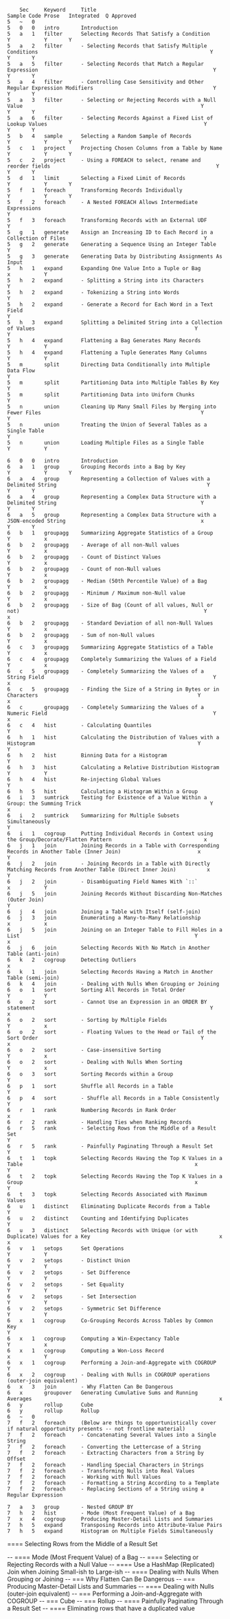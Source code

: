       	Sec	 	Keyword  	Title                                                                                               		Sample Code	Prose	Integrated	Q Approved
    5 	~  	0																
    5 	0  	0	intro		Introduction                                                                                        	
    5 	a  	1	filter   	Selecting Records That Satisfy a Condition                                                          		Y          	Y    	Y
    5 	a  	2	filter   	- Selecting Records that Satisfy Multiple Conditions                                                		Y          	Y    	Y
    5 	a  	5	filter   	- Selecting Records that Match a Regular Expression                                                 		Y          	Y    	Y
    5 	a  	4	filter   	- Controlling Case Sensitivity and Other Regular Expression Modifiers                               		Y          	Y    	Y
    5 	a  	3	filter   	- Selecting or Rejecting Records with a Null Value                                                  		Y          	Y    	Y
    5 	a  	6	filter   	- Selecting Records Against a Fixed List of Lookup Values                                           		Y          	Y    	Y
    5 	b  	4	sample   	Selecting a Random Sample of Records                                                                		Y          	Y    	Y
    5 	c  	1	project  	Projecting Chosen Columns from a Table by Name                                                      		Y          	Y    	Y
    5 	c  	2	project  	- Using a FOREACH to select, rename and reorder fields                                              		Y          	Y    	Y
    5 	d  	1	limit    	Selecting a Fixed Limit of Records                                                                  		Y          	Y    	Y
    5 	f  	1	foreach  	Transforming Records Individually                                                                   		Y          	Y    	Y
    5 	f  	2	foreach  	- A Nested FOREACH Allows Intermediate Expressions                                                  		           	Y
    5 	f  	3	foreach  	Transforming Records with an External UDF                                                           		           	Y
    5 	g  	1	generate 	Assign an Increasing ID to Each Record in a Collection of Files                                     		Y
    5 	g  	2	generate 	Generating a Sequence Using an Integer Table                                                        		           	Y
    5 	g  	3	generate	Generating Data by Distributing Assignments As Input                                                	
    5 	h  	1	expand   	Expanding One Value Into a Tuple or Bag                                                             		x          	Y
    5 	h  	2	expand   	- Splitting a String into its Characters                                                            		           	Y
    5 	h  	2	expand   	- Tokenizing a String into Words                                                                    		           	Y
    5 	h  	2	expand   	- Generate a Record for Each Word in a Text Field                                                   		           	Y
    5 	h  	3	expand   	Splitting a Delimited String into a Collection of Values                                            		Y          	Y
    5 	h  	4	expand   	Flattening a Bag Generates Many Records                                                             		Y          	Y
    5 	h  	4	expand   	Flattening a Tuple Generates Many Columns                                                           		Y          	Y
    5 	m  	 	split    	Directing Data Conditionally into Multiple Data Flow                                                		           	Y
    5 	m  	 	split    	Partitioning Data into Multiple Tables By Key                                                       		           	Y
    5 	m  	 	split    	Partitioning Data into Uniform Chunks                                                               		           	Y
    5 	n  	 	union    	Cleaning Up Many Small Files by Merging into Fewer Files                                            		Y          	Y
    5 	n  	 	union    	Treating the Union of Several Tables as a Single Table                                              		           	Y
    5 	n  	 	union    	Loading Multiple Files as a Single Table                                                            		Y          	Y
                                            
    6 	0  	0	intro		Introduction                                                                                        	
    6 	a  	1	group    	Grouping Records into a Bag by Key                                                                  		Y          	Y    	Y
    6 	a  	4	group    	Representing a Collection of Values with a Delimited String                                         		Y          	Y    	Y
    6 	a  	4	group    	Representing a Complex Data Structure with a Delimited String                                       		Y          	Y    	Y
    6 	a  	5	group    	Representing a Complex Data Structure with a JSON-encoded String                                    		x          	Y    	Y
    6 	b  	1	groupagg 	Summarizing Aggregate Statistics of a Group                                                         		Y          	x
    6 	b  	2	groupagg 	- Average of all non-Null values                                                                    		Y          	x
    6 	b  	2	groupagg 	- Count of Distinct Values                                                                          		Y          	x
    6 	b  	2	groupagg 	- Count of non-Null values                                                                          		Y          	x
    6 	b  	2	groupagg 	- Median (50th Percentile Value) of a Bag                                                           		Y          	x
    6 	b  	2	groupagg 	- Minimum / Maximum non-Null value                                                                  		Y          	x
    6 	b  	2	groupagg 	- Size of Bag (Count of all values, Null or not)                                                    		Y          	x
    6 	b  	2	groupagg 	- Standard Deviation of all non-Null Values                                                         		Y          	x
    6 	b  	2	groupagg 	- Sum of non-Null values                                                                            		Y          	x
    6 	c  	3	groupagg 	Summarizing Aggregate Statistics of a Table                                                         		Y          	x
    6 	c  	4	groupagg 	Completely Summarizing the Values of a Field                                                        		Y          	x
    6 	c  	5	groupagg 	- Completely Summarizing the Values of a String Field                                               		Y          	x
    6 	c  	5	groupagg 	- Finding the Size of a String in Bytes or in Characters                                            		Y          	x
    6 	c  	 	groupagg 	- Completely Summarizing the Values of a Numeric Field                                              		Y          	x
    6 	c  	4	hist     	- Calculating Quantiles                                                                             		Y
    6 	h  	1	hist     	Calculating the Distribution of Values with a Histogram                                             		Y          	Y
    6 	h  	2	hist     	Binning Data for a Histogram                                                                        		           	Y
    6 	h  	3	hist     	Calculating a Relative Distribution Histogram                                                       		Y          	Y
    6 	h  	4	hist     	Re-injecting Global Values                                                                          		           	Y
    6 	h  	5	hist		Calculating a Histogram Within a Group                                                              	
    6 	i  	3	sumtrick 	Testing for Existence of a Value Within a Group: the Summing Trick                                  		Y          	x
    6 	i  	2	sumtrick 	Summarizing for Multiple Subsets Simultaneously                                                     		Y
    6 	i  	1	cogroup  	Putting Individual Records in Context using the Group/Decorate/Flatten Pattern                      		x
    6 	j  	1	join     	Joining Records in a Table with Corresponding Records in Another Table (Inner Join)                 		x          	Y
    6 	j  	2	join     	- Joining Records in a Table with Directly Matching Records from Another Table (Direct Inner Join)  		x          	Y
    6 	j  	2	join     	- Disambiguating Field Names With `::`                                                              		x          	Y
    6 	j  	5	join     	Joining Records Without Discarding Non-Matches (Outer Join)                                         		           	Y
    6 	j  	4	join		Joining a Table with Itself (self-join)                                                             	
    6 	j  	3	join     	Enumerating a Many-to-Many Relationship                                                             		x          	x
    6 	j  	5	join     	Joining on an Integer Table to Fill Holes in a List                                                 		Y          	x
    6 	j  	6	join		Selecting Records With No Match in Another Table (anti-join)                                        	
    6 	k  	2	cogroup  	Detecting Outliers                                                                                  		x
    6 	k  	1	join		Selecting Records Having a Match in Another Table (semi-join)                                       	
    6 	k  	4	join		- Dealing with Nulls When Grouping or Joining                                                       	
    6 	o  	1	sort     	Sorting All Records in Total Order                                                                  		Y          	Y
    6 	o  	2	sort     	- Cannot Use an Expression in an ORDER BY statement                                                 		Y          	x
    6 	o  	2	sort     	- Sorting by Multiple Fields                                                                        		Y          	x
    6 	o  	2	sort     	- Floating Values to the Head or Tail of the Sort Order                                             		Y          	x
    6 	o  	2	sort     	- Case-insensitive Sorting                                                                          		Y          	x
    6 	o  	2	sort     	- Dealing with Nulls When Sorting                                                                   		Y          	x
    6 	o  	3	sort     	Sorting Records within a Group                                                                      		Y
    6 	p  	1	sort     	Shuffle all Records in a Table                                                                      		Y
    6 	p  	4	sort     	- Shuffle all Records in a Table Consistently                                                       		Y
    6 	r  	1	rank     	Numbering Records in Rank Order                                                                     		           	x
    6 	r  	2	rank		- Handling Ties when Ranking Records                                                                	
    6 	r  	5	rank     	- Selecting Rows from the Middle of a Result Set                                                    		           	Y
    6 	r  	5	rank     	- Painfully Paginating Through a Result Set                                                         		           	Y
    6 	t  	1	topk     	Selecting Records Having the Top K Values in a Table                                                		x          	Y
    6 	t  	2	topk     	Selecting Records Having the Top K Values in a Group                                                		x          	Y
    6 	t  	3	topk		Selecting Records Associated with Maximum Values                                                    	
    6 	u  	1	distinct 	Eliminating Duplicate Records from a Table                                                          		           	Y
    6 	u  	2	distinct 	Counting and Identifying Duplicates                                                                 		           	Y
    6 	u  	3	distinct 	Selecting Records with Unique (or with Duplicate) Values for a Key                                  		x          	x
    6 	v  	1	setops   	Set Operations                                                                                      		Y          	Y
    6 	v  	2	setops   	- Distinct Union                                                                                    		Y          	Y
    6 	v  	2	setops   	- Set Difference                                                                                    		Y          	Y
    6 	v  	2	setops   	- Set Equality                                                                                      		Y          	Y
    6 	v  	2	setops   	- Set Intersection                                                                                  		Y          	Y
    6 	v  	2	setops   	- Symmetric Set Difference                                                                          		Y          	Y
    6 	x  	1	cogroup  	Co-Grouping Records Across Tables by Common Key                                                     		           	Y
    6 	x  	1	cogroup  	Computing a Win-Expectancy Table                                                                    		Y          	x
    6 	x  	1	cogroup  	Computing a Won-Loss Record                                                                         		x          	Y
    6 	x  	1	cogroup  	Performing a Join-and-Aggregate with COGROUP                                                        		           	Y
    6 	x  	2	cogroup		- Dealing with Nulls in COGROUP operations (outer-join equivalent)                                  	
    6 	x  	3	join		- Why Flatten Can Be Dangerous                                                                      	
    6 	x  	 	groupover	Generating Cumulative Sums and Running Averages                                                     		x
    6 	y  	 	rollup		Cube                                                                                                	
    6 	y  	 	rollup		Rollup                                                                                              	
    6 	~  	0																
    7 	f  	2	foreach		(Below are things to opportunistically cover if natural opportunity presents -- not frontline material)	
    7 	f  	2	foreach		- Concatenating Several Values into a Single String                                                 	
    7 	f  	2	foreach		- Converting the Lettercase of a String                                                             	
    7 	f  	2	foreach		- Extracting Characters from a String by Offset                                                     	
    7 	f  	2	foreach		- Handling Special Characters in Strings                                                            	
    7 	f  	2	foreach		- Transforming Nulls into Real Values                                                               	
    7 	f  	2	foreach		- Working with Null Values                                                                          	
    7 	f  	2	foreach		- Formatting a String According to a Template                                                       	
    7 	f  	2	foreach		- Replacing Sections of a String using a Regular Expression                                         	
                                            
    7 	a  	3	group		- Nested GROUP BY                                                                                   	
    7 	h  	2	hist		- Mode (Most Frequent Value) of a Bag                                                               	
    7 	x  	4	cogroup		Producing Master-Detail Lists and Summaries                                                         	
    7 	h  	5	expand		Transposing Records into Attribute-Value Pairs                                                      	
    7 	h  	5	expand		Histogram on Multiple Fields Simultaneously


==== Selecting Rows from the Middle of a Result Set




-- ==== Mode (Most Frequent Value) of a Bag
-- ==== Selecting or Rejecting Records with a Null Value
-- ==== Use a HashMap (Replicated) Join when Joining Small-ish to Large-ish
-- ==== Dealing with Nulls When Grouping or Joining
-- === Why Flatten Can Be Dangerous
-- === Producing Master-Detail Lists and Summaries
-- ==== Dealing with Nulls (outer-join equivalent)
-- === Performing a Join-and-Aggregate with COGROUP
-- === Cube
-- === Rollup
-- ==== Painfully Paginating Through a Result Set
-- ==== Eliminating rows that have a duplicated value
